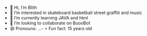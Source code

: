 - 👋 Hi, I’m Blith
- 👀 I’m interested in skateboard basketball street graffiti and music
- 🌱 I’m currently learning JAVA and html
- 💞️ I’m looking to collaborate on BuooBot
- 😄 Pronouns: ...- ⚡ Fun fact:  15 years old

<!---
Blith621333828/Blith621333828 is a ✨ special ✨ repository because its `README.md` (this file) appears on your GitHub profile.
You can click the Preview link to take a look at your changes.
--->
